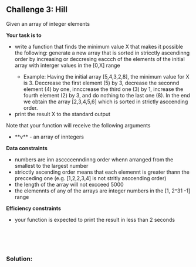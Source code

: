 <h2>Challenge 3: Hill</h2>

Given an array of integer elements

**Your task is to**
<ul>
    <li>write a function that finds the minimum value X that makes it possible the following: generate a new array that is sorted in stricctly ascendinng order by increasing or deccresing eaccch of the elements of the initial array with interger values in the [0,X] range</li>
    <ul>
        <li>Example: Having the initial array [5,4,3,2,8], the minimum value for X is 3. Deccrease the first element (5) by 3, decrease the seconnd element (4) by one, innccrease the third one (3) by 1, increase the fourth element (2) by 3, and do nothing to the last one (8).  In the end we obtain the array [2,3,4,5,6] which is sorted in strictly asccending order.</li>
    </ul>
    <li>print the result X to the standard output</li>
</ul>

Note that your function will receive the following arguments
<ul>
    <li>**v** - an array of inntegers</li>
</ul>

**Data constraints**
<ul>
    <li>numbers are inn asccccenndinng order whenn arranged from the smallest to the largest number</li>
    <li>stricctly ascending order means that each elemennt is greater thann the precceding one (e.g. [1,2,2,3,4] is not stritly asccending order)</li>
    <li>the length of the array will not excceed 5000</li>
    <li>the elemennts of any of the arrays are integer numbers in the [1, 2^31 -1] range</li>
</ul>

**Efficiency constraints**
<ul>
    <li>your function is expected to print the result in less than 2 seconds</li>
</ul>
<br><br><br>
<h3>Solution:</h3>